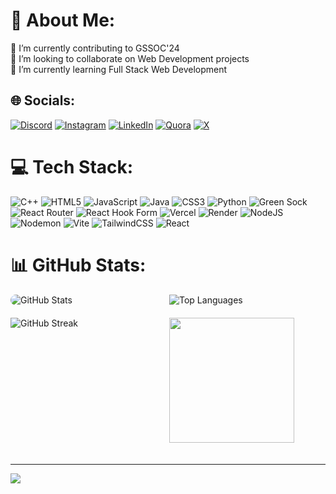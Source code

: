 # 💫 About Me:
🔭 I’m currently contributing to GSSOC'24<br>👯 I’m looking to collaborate on Web Development projects<br>🌱 I’m currently learning Full Stack Web Development


## 🌐 Socials:
[![Discord](https://img.shields.io/badge/Discord-%237289DA.svg?logo=discord&logoColor=white)](https://discord.gg/singh3558) [![Instagram](https://img.shields.io/badge/Instagram-%23E4405F.svg?logo=Instagram&logoColor=white)](https://instagram.com/singhchetan108) [![LinkedIn](https://img.shields.io/badge/LinkedIn-%230077B5.svg?logo=linkedin&logoColor=white)](https://linkedin.com/in/chetan-singh-168564251) [![Quora](https://img.shields.io/badge/Quora-%23B92B27.svg?logo=Quora&logoColor=white)](https://quora.com/profile/Chetan-Singh-993) [![X](https://img.shields.io/badge/X-black.svg?logo=X&logoColor=white)](https://x.com/Chetan90411) 

# 💻 Tech Stack:
![C++](https://img.shields.io/badge/c++-%2300599C.svg?style=for-the-badge&logo=c%2B%2B&logoColor=white) ![HTML5](https://img.shields.io/badge/html5-%23E34F26.svg?style=for-the-badge&logo=html5&logoColor=white) ![JavaScript](https://img.shields.io/badge/javascript-%23323330.svg?style=for-the-badge&logo=javascript&logoColor=%23F7DF1E) ![Java](https://img.shields.io/badge/java-%23ED8B00.svg?style=for-the-badge&logo=openjdk&logoColor=white) ![CSS3](https://img.shields.io/badge/css3-%231572B6.svg?style=for-the-badge&logo=css3&logoColor=white) ![Python](https://img.shields.io/badge/python-3670A0?style=for-the-badge&logo=python&logoColor=ffdd54) ![Green Sock](https://img.shields.io/badge/green%20sock-88CE02?style=for-the-badge&logo=greensock&logoColor=white) ![React Router](https://img.shields.io/badge/React_Router-CA4245?style=for-the-badge&logo=react-router&logoColor=white) ![React Hook Form](https://img.shields.io/badge/React%20Hook%20Form-%23EC5990.svg?style=for-the-badge&logo=reacthookform&logoColor=white) ![Vercel](https://img.shields.io/badge/vercel-%23000000.svg?style=for-the-badge&logo=vercel&logoColor=white) ![Render](https://img.shields.io/badge/Render-%46E3B7.svg?style=for-the-badge&logo=render&logoColor=white) ![NodeJS](https://img.shields.io/badge/node.js-6DA55F?style=for-the-badge&logo=node.js&logoColor=white) ![Nodemon](https://img.shields.io/badge/NODEMON-%23323330.svg?style=for-the-badge&logo=nodemon&logoColor=%BBDEAD) ![Vite](https://img.shields.io/badge/vite-%23646CFF.svg?style=for-the-badge&logo=vite&logoColor=white) ![TailwindCSS](https://img.shields.io/badge/tailwindcss-%2338B2AC.svg?style=for-the-badge&logo=tailwind-css&logoColor=white) ![React](https://img.shields.io/badge/react-%2320232a.svg?style=for-the-badge&logo=react&logoColor=%2361DAFB)
# 📊 GitHub Stats:

<div style="display: grid; grid-template-columns: repeat(2, 1fr); gap: 20px;">
  <img src="https://github-readme-stats.vercel.app/api?username=Chetan8299&theme=dark&hide_border=false&include_all_commits=false&count_private=false" alt="GitHub Stats" style="display: block; border-radius: 30px" />
  <img src="https://github-readme-stats.vercel.app/api/top-langs/?username=Chetan8299&theme=dark&hide_border=false&include_all_commits=false&count_private=false&layout=compact" alt="Top Languages" style="display: block; overflow: hidden;" />
  <img src="https://github-readme-streak-stats.herokuapp.com/?user=Chetan8299&theme=dark&hide_border=false" alt="GitHub Streak" style="display: block;" />
  <img style="margin: 0 50px 20px 0; display: block;" align="left" height="200" src="https://media.giphy.com/media/v1.Y2lkPTc5MGI3NjExMDc5ZGo0cHFyNWN6dXk1OWl1dGNrajAxZDQ1NGYwM3B6aWRkN3lmdCZlcD12MV9pbnRlcm5hbF9naWZfYnlfaWQmY3Q9Zw/YRThiAEEYVNtC5acLO/giphy.gif" />
</div>

---
[![](https://visitcount.itsvg.in/api?id=Chetan8299&icon=0&color=0)](https://visitcount.itsvg.in)

###


###
